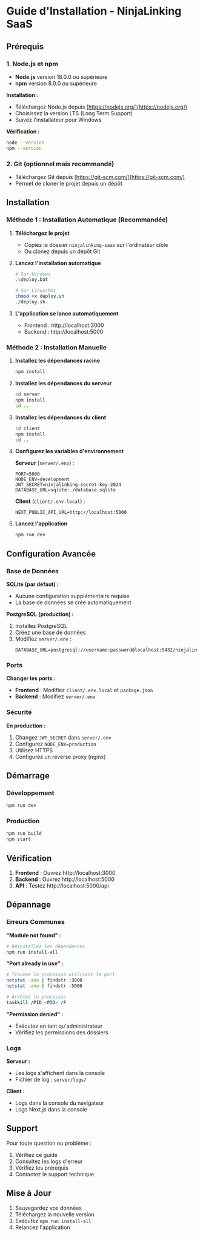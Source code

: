 # Guide d'Installation - NinjaLinking SaaS

## Prérequis

### 1. Node.js et npm
- **Node.js** version 18.0.0 ou supérieure
- **npm** version 8.0.0 ou supérieure

**Installation :**
- Téléchargez Node.js depuis [https://nodejs.org/](https://nodejs.org/)
- Choisissez la version LTS (Long Term Support)
- Suivez l'installateur pour Windows

**Vérification :**
```bash
node --version
npm --version
```

### 2. Git (optionnel mais recommandé)
- Téléchargez Git depuis [https://git-scm.com/](https://git-scm.com/)
- Permet de cloner le projet depuis un dépôt

## Installation

### Méthode 1 : Installation Automatique (Recommandée)

1. **Téléchargez le projet**
   - Copiez le dossier `ninjalinking-saas` sur l'ordinateur cible
   - Ou clonez depuis un dépôt Git

2. **Lancez l'installation automatique**
   ```bash
   # Sur Windows
   .\deploy.bat
   
   # Sur Linux/Mac
   chmod +x deploy.sh
   ./deploy.sh
   ```

3. **L'application se lance automatiquement**
   - Frontend : http://localhost:3000
   - Backend : http://localhost:5000

### Méthode 2 : Installation Manuelle

1. **Installez les dépendances racine**
   ```bash
   npm install
   ```

2. **Installez les dépendances du serveur**
   ```bash
   cd server
   npm install
   cd ..
   ```

3. **Installez les dépendances du client**
   ```bash
   cd client
   npm install
   cd ..
   ```

4. **Configurez les variables d'environnement**

   **Serveur** (`server/.env`) :
   ```env
   PORT=5000
   NODE_ENV=development
   JWT_SECRET=ninjalinking-secret-key-2024
   DATABASE_URL=sqlite:./database.sqlite
   ```

   **Client** (`client/.env.local`) :
   ```env
   NEXT_PUBLIC_API_URL=http://localhost:5000
   ```

5. **Lancez l'application**
   ```bash
   npm run dev
   ```

## Configuration Avancée

### Base de Données

**SQLite (par défaut) :**
- Aucune configuration supplémentaire requise
- La base de données se crée automatiquement

**PostgreSQL (production) :**
1. Installez PostgreSQL
2. Créez une base de données
3. Modifiez `server/.env` :
   ```env
   DATABASE_URL=postgresql://username:password@localhost:5432/ninjalinking_db
   ```

### Ports

**Changer les ports :**
- **Frontend** : Modifiez `client/.env.local` et `package.json`
- **Backend** : Modifiez `server/.env`

### Sécurité

**En production :**
1. Changez `JWT_SECRET` dans `server/.env`
2. Configurez `NODE_ENV=production`
3. Utilisez HTTPS
4. Configurez un reverse proxy (nginx)

## Démarrage

### Développement
```bash
npm run dev
```

### Production
```bash
npm run build
npm start
```

## Vérification

1. **Frontend** : Ouvrez http://localhost:3000
2. **Backend** : Ouvrez http://localhost:5000
3. **API** : Testez http://localhost:5000/api

## Dépannage

### Erreurs Communes

**"Module not found" :**
```bash
# Réinstallez les dépendances
npm run install-all
```

**"Port already in use" :**
```bash
# Trouvez le processus utilisant le port
netstat -ano | findstr :3000
netstat -ano | findstr :5000

# Arrêtez le processus
taskkill /PID <PID> /F
```

**"Permission denied" :**
- Exécutez en tant qu'administrateur
- Vérifiez les permissions des dossiers

### Logs

**Serveur :**
- Les logs s'affichent dans la console
- Fichier de log : `server/logs/`

**Client :**
- Logs dans la console du navigateur
- Logs Next.js dans la console

## Support

Pour toute question ou problème :
1. Vérifiez ce guide
2. Consultez les logs d'erreur
3. Vérifiez les prérequis
4. Contactez le support technique

## Mise à Jour

1. Sauvegardez vos données
2. Téléchargez la nouvelle version
3. Exécutez `npm run install-all`
4. Relancez l'application

